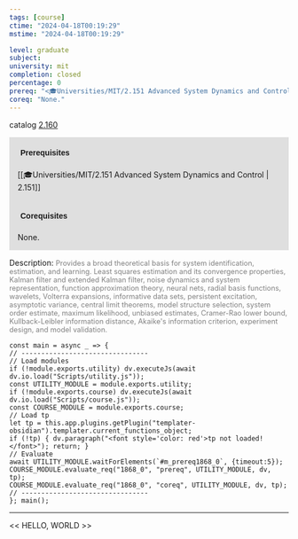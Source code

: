 ```yaml
---
tags: [course]
ctime: "2024-04-18T00:19:29"
mstime: "2024-04-18T00:19:29"

level: graduate
subject: 
university: mit
completion: closed
percentage: 0
prereq: "<🎓Universities/MIT/2.151 Advanced System Dynamics and Control>"
coreq: "None."
---
```


catalog [2.160](http://student.mit.edu/catalog/m2a.html#2.160)

<span style="display: block; padding: 15px; background-color: rgb(100, 100, 100, 0.2);"><font id="m_prereq1868_0" style="display: block; font-family: Arial, sans-serif; font-weight: bold; padding: 5px">Prerequisites</font><br><span id="prereq1868_0">[[🎓Universities/MIT/2.151 Advanced System Dynamics and Control | 2.151]]</span></span>
<span style="display: block; padding: 15px; background-color: rgb(100, 100, 100, 0.2);"><font id="m_coreq1868_0" style="display: block; font-family: Arial, sans-serif; font-weight: bold; padding: 5px">Corequisites</font><br><span id="coreq1868_0">None.</span></span>

<font style="">Description:</font>
<font style="color: grey; font-size: 0.8rem;">Provides a broad theoretical basis for system identification, estimation, and learning. Least squares estimation and its convergence properties, Kalman filter and extended Kalman filter, noise dynamics and system representation, function approximation theory, neural nets, radial basis functions, wavelets, Volterra expansions, informative data sets, persistent excitation, asymptotic variance, central limit theorems, model structure selection, system order estimate, maximum likelihood, unbiased estimates, Cramer-Rao lower bound, Kullback-Leibler information distance, Akaike's information criterion, experiment design, and model validation.</font>

```dataviewjs
const main = async _ => {
// --------------------------------
// Load modules
if (!module.exports.utility) dv.executeJs(await dv.io.load("Scripts/utility.js"));
const UTILITY_MODULE = module.exports.utility;
if (!module.exports.course) dv.executeJs(await dv.io.load("Scripts/course.js"));
const COURSE_MODULE = module.exports.course;
// Load tp
let tp = this.app.plugins.getPlugin("templater-obsidian").templater.current_functions_object;
if (!tp) { dv.paragraph("<font style='color: red'>tp not loaded!</font>"); return; }
// Evaluate
await UTILITY_MODULE.waitForElements(`#m_prereq1868_0`, {timeout:5});
COURSE_MODULE.evaluate_req("1868_0", "prereq", UTILITY_MODULE, dv, tp);
COURSE_MODULE.evaluate_req("1868_0", "coreq", UTILITY_MODULE, dv, tp);
// --------------------------------
}; main();
```

---

<< HELLO, WORLD >>
